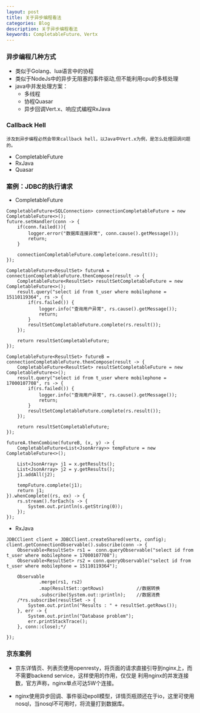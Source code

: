 ```yaml
---
layout: post
title: 关于异步编程看法
categories: Blog
description: 关于异步编程看法
keywords: CompletableFuture、Vertx
---
```


### 异步编程几种方式
+ 类似于Golang、lua语言中的协程
+ 类似于NodeJs中的异步无阻塞的事件驱动,但不能利用cpu的多核处理
+ java中并发处理方案：
    + 多线程
    + 协程Quasar
    + 异步回调Vert.x、响应式编程RxJava
    
### Callback Hell
    涉及到异步编程必然会带来callback hell，以Java中Vert.x为例，是怎么处理回调问题的。

+ CompletableFuture
+ RxJava
+ Quasar

### 案例：JDBC的执行请求
+ CompletableFuture

```
CompletableFuture<SQLConnection> connectionCompletableFuture = new CompletableFuture<>();
future.setHandler(conn -> {
    if(conn.failed()){
        logger.error("数据库连接异常", conn.cause().getMessage());
        return;
    }

    connectionCompletableFuture.complete(conn.result());
});

CompletableFuture<ResultSet> futureA = connectionCompletableFuture.thenCompose(result -> {
    CompletableFuture<ResultSet> resultSetCompletableFuture = new CompletableFuture<>();
    result.query("select id from t_user where mobilephone = 15110119364", rs -> {
        if(rs.failed()) {
            logger.info("查询用户异常", rs.cause().getMessage());
            return;
        }
        resultSetCompletableFuture.complete(rs.result());
    });

    return resultSetCompletableFuture;
});

CompletableFuture<ResultSet> futureB = connectionCompletableFuture.thenCompose(result -> {
    CompletableFuture<ResultSet> resultSetCompletableFuture = new CompletableFuture<>();
    result.query("select id from t_user where mobilephone = 17000107708", rs -> {
        if(rs.failed()) {
            logger.info("查询用户异常", rs.cause().getMessage());
            return;
        }
        resultSetCompletableFuture.complete(rs.result());
    });

    return resultSetCompletableFuture;
});

futureA.thenCombine(futureB, (x, y) -> {
    CompletableFuture<List<JsonArray>> tempFuture = new CompletableFuture<>();

    List<JsonArray> j1 = x.getResults();
    List<JsonArray> j2 = y.getResults();
    j1.addAll(j2);

    tempFuture.complete(j1);
    return j1;
}).whenComplete((rs, ex) -> {
    rs.stream().forEach(s -> {
        System.out.println(s.getString(0));
    });
});
```

+ RxJava

```
JDBCClient client = JDBCClient.createShared(vertx, config);
client.getConnectionObservable().subscribe(conn -> {
    Observable<ResultSet> rs1 =  conn.queryObservable("select id from t_user where mobilephone = 17000107708");
    Observable<ResultSet> rs2 = conn.queryObservable("select id from t_user where mobilephone = 15110119364");

    Observable
            .merge(rs1, rs2)                    
            .map(ResultSet::getRows)            //数据转换
            .subscribe(System.out::println);    //数据消费
    /*rs.subscribe(resultSet -> {
        System.out.println("Results : " + resultSet.getRows());
    }, err -> {
        System.out.println("Database problem");
        err.printStackTrace();
    }, conn::close);*/

});
```

### 京东案例

+ 京东详情页、列表页使用openresty，将页面的请求直接引导到nginx上，而不需要backend service，这样使用的作用，仅仅是
利用nginx的并发连接数，官方声称，nginx单点可达5W个连接。

+ nginx使用异步回调、事件驱动epoll模型，详情页瓶颈还在于io，这里可使用nosql，当nosql不可用时，将流量打到数据库。

